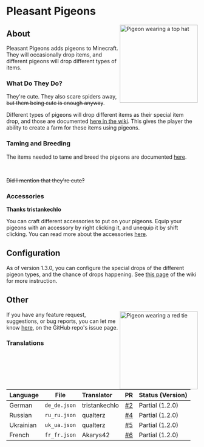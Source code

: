 # Pleasant Pigeons

<img src="https://user-images.githubusercontent.com/66281330/155865075-7360c978-2826-4474-84aa-0d1a73ac8971.png" alt="Pigeon wearing a top hat" width=205 align="right">

## About

Pleasant Pigeons adds pigeons to Minecraft. They will occasionally drop items, and different pigeons will drop different types of items.

### What Do They Do?

They're cute. They also scare spiders away, <s>but them being cute is enough anyway</s>.

Different types of pigeons will drop different items as their special item drop, and those are documented [here in the wiki](https://github.com/ThePoultryMan/Pigeons/wiki/Pigeon#special-drops). This gives the player the ability to create a farm for these items using pigeons.

### Taming and Breeding

The items needed to tame and breed the pigeons are documented [here](https://github.com/ThePoultryMan/Pigeons/wiki/Tags).

<br>

<s>Did I mention that they're cute?</s>

### Accessories

**Thanks tristankechlo**

You can craft different accessories to put on your pigeons. Equip your pigeons with an accessory by right clicking it, and unequip it by shift clicking. You can read more about the accessories [here](https://github.com/ThePoultryMan/Pigeons/wiki/Pigeon#accessories).

## Configuration

As of version 1.3.0, you can configure the special drops of the different pigeon types, and the chance of drops happening. See [this page](https://github.com/ThePoultryMan/Pigeons/wiki/Configuration) of the wiki for more instruction.

## Other

<img src="https://user-images.githubusercontent.com/66281330/155865523-1a97c8b1-09ed-4530-b4fc-9ec7926a5181.png" alt="Pigeon wearing a red tie" width=205 align="right">

If you have any feature request, suggestions, or bug reports, you can let me know [here](https://github.com/ThePoultryMan/Pigeons/issues), on the GitHub repo's issue page.

### Translations

| Language | File | Translator | PR | Status (Version) |
| :-- | :-: | :-- | --: | :-- |
| German | `de_de.json` | tristankechlo | [#2](https://github.com/ThePoultryMan/Pigeons/pull/2) | Partial (1.2.0) |
| Russian | `ru_ru.json` | qualterz | [#4](https://github.com/ThePoultryMan/Pigeons/pull/4) | Partial (1.2.0) |
| Ukrainian | `uk_ua.json` | qualterz | [#5](https://github.com/ThePoultryMan/Pigeons/pull/5) | Partial (1.2.0) |
| French | `fr_fr.json` | Akarys42 | [#6](https://github.com/ThePoultryMan/Pigeons/pull/6) | Partial (1.2.0) |
